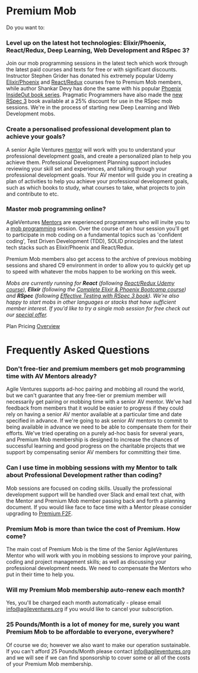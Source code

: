 # Premium Mob

Do you want to:

### Level up on the latest hot technologies: Elixir/Phoenix, React/Redux, Deep Learning, Web Development and RSpec 3?

Join our mob programming sessions in the latest tech which work through the latest paid courses and texts for free or with significant discounts. Instructor Stephen Grider has donated his extremely popular Udemy [Elixir/Phoenix](https://www.udemy.com/the-complete-elixir-and-phoenix-bootcamp-and-tutorial/) and [React/Redux](https://www.agileventures.org/udemy.com/react-redux) courses free to Premium Mob members, while author Shankar Devy has done the same with his popular [Phoenix InsideOut book series](https://shankardevy.com/phoenix-book/). Pragmatic Programmers have also made the [new RSpec 3](https://pragprog.com/book/rspec3/effective-testing-with-rspec-3) book available at a 25% discount for use in the RSpec mob sessions.  We're in the process of starting new Deep Learning and Web Development mobs.

### Create a personalised professional development plan to achieve your goals?

A senior Agile Ventures [mentor](http://www.agileventures.org/mentors) will work with you to understand your professional development goals, and create a personalized plan to help you achieve them.  Professional Development Planning support includes reviewing your skill set and experiences, and talking through your professional development goals.  Your AV mentor will guide you in creating a plan of activities to help you achieve your professional development goals, such as which books to study, what courses to take, what projects to join and contribute to etc.

### Master mob programming online?

AgileVentures [Mentors](http://www.agileventures.org/mentors) are experienced programmers who will invite you to a [mob programming](https://en.wikipedia.org/wiki/Mob_programming) session. Over the course of an hour session you'll get to participate in mob coding on a fundamental topics such as 'confident coding', Test Driven Development (TDD), SOLID principles and the latest tech stacks such as Elixir/Phoenix and React/Redux. 

Premium Mob members also get access to the archive of previous mobbing sessions and shared C9 environment in order to allow you to quickly get up to speed with whatever the mobs happen to be working on this week.

*Mobs are currently running for **React** (following [React/Redux Udemy course](https://www.udemy.com/react-redux/)), **Elixir** (following the [Complete Elixir & Phoenix Bootcamp course](https://www.udemy.com/the-complete-elixir-and-phoenix-bootcamp-and-tutorial/)) and **RSpec** (following [Effective Testing with RSpec 3 book](https://pragprog.com/book/rspec3/effective-testing-with-rspec-3)).  We're also happy to start mobs in other languages or stacks that have sufficient member interest.  If you'd like to try a single mob session for free check out our [special offer](https://www.agileventures.org/premium-mob-offer).*

Plan Pricing [Overview](http://www.agileventures.org/pricing)

# Frequently Asked Questions

### Don't free-tier and premium members get mob programming time with AV Mentors already?

Agile Ventures supports ad-hoc pairing and mobbing all round the world, but we can't guarantee that any free-tier or premium member will necessarily get pairing or mobbing time with a senior AV mentor.  We've had feedback from members that it would be easier to progress if they could rely on having a senior AV mentor available at a particular time and date specified in advance.  If we're going to ask senior AV mentors to commit to being available in advance we need to be able to compensate them for their efforts.   We've tried operating on a purely ad-hoc basis for several years, and Premium Mob membership is designed to increase the chances of successful learning and good progress on the charitable projects that we support by compensating senior AV members for committing their time.

### Can I use time in mobbing sessions with my Mentor to talk about Professional Development rather than coding?

Mob sessions are focused on coding skills.  Usually the professional development support will be handled over Slack and email text chat, with the Mentor and Premium Mob member passing back and forth a planning document.  If you would like face to face time with a Mentor please consider upgrading to [Premium F2F](https://www.agileventures.org/premium_f2f).

### Premium Mob is more than twice the cost of Premium.  How come?

The main cost of Premium Mob is the time of the Senior AgileVentures Mentor who will work with you in mobbing sessions to improve your pairing, coding and project management skills; as well as discussing your professional development needs.  We need to compensate the Mentors who put in their time to help you.

### Will my Premium Mob membership auto-renew each month?

Yes, you'll be charged each month automatically - please email info@agileventures.org if you would like to cancel your subscription.

### 25 Pounds/Month is a lot of money for me, surely you want Premium Mob to be affordable to everyone, everywhere?

Of course we do; however we also want to make our operation sustainable.  If you can't afford 25 Pounds/Month please contact info@agileventures.org and we will see if we can find sponsorship to cover some or all of the costs of your Premium Mob membership.